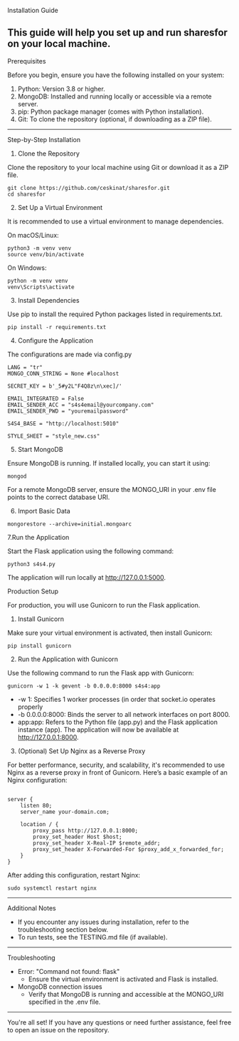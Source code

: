 Installation Guide

This guide will help you set up and run sharesfor on your local machine.
---

Prerequisites

Before you begin, ensure you have the following installed on your system:
1. Python: Version 3.8 or higher.
2. MongoDB: Installed and running locally or accessible via a remote server.
3. pip: Python package manager (comes with Python installation).
4. Git: To clone the repository (optional, if downloading as a ZIP file).
---

Step-by-Step Installation


1. Clone the Repository

Clone the repository to your local machine using Git or download it as a ZIP file.
```
git clone https://github.com/ceskinat/sharesfor.git
cd sharesfor

```

2. Set Up a Virtual Environment

It is recommended to use a virtual environment to manage dependencies.

On macOS/Linux:

```
python3 -m venv venv
source venv/bin/activate

```

On Windows:

```
python -m venv venv
venv\Scripts\activate

```

3. Install Dependencies

Use pip to install the required Python packages listed in requirements.txt.
```
pip install -r requirements.txt

```

4. Configure the Application

The configurations are made via config.py
```
LANG = "tr"
MONGO_CONN_STRING = None #localhost

SECRET_KEY = b'_5#y2L"F4Q8z\n\xec]/'

EMAIL_INTEGRATED = False
EMAIL_SENDER_ACC = "s4s4email@yourcompany.com"
EMAIL_SENDER_PWD = "youremailpassword"

S4S4_BASE = "http://localhost:5010"

STYLE_SHEET = "style_new.css"
```

5. Start MongoDB

Ensure MongoDB is running. If installed locally, you can start it using:
```
mongod

```
For a remote MongoDB server, ensure the MONGO_URI in your .env file points to the correct database URI.

6. Import Basic Data 

```
mongorestore --archive=initial.mongoarc
```

7.Run the Application

Start the Flask application using the following command:
```
python3 s4s4.py
```
The application will run locally at http://127.0.0.1:5000.

Production Setup

For production, you will use Gunicorn to run the Flask application.

1. Install Gunicorn

Make sure your virtual environment is activated, then install Gunicorn:
```
pip install gunicorn

```

2. Run the Application with Gunicorn

Use the following command to run the Flask app with Gunicorn:

```
gunicorn -w 1 -k gevent -b 0.0.0.0:8000 s4s4:app

```
- -w 1: Specifies 1 worker processes (in order that socket.io operates properly
- -b 0.0.0.0:8000: Binds the server to all network interfaces on port 8000.
- app:app: Refers to the Python file (app.py) and the Flask application instance (app).
The application will now be available at http://127.0.0.1:8000.

3. (Optional) Set Up Nginx as a Reverse Proxy

For better performance, security, and scalability, it's recommended to use Nginx as a reverse proxy in front of Gunicorn. Here’s a basic example of an Nginx configuration:
```

server {
    listen 80;
    server_name your-domain.com;

    location / {
        proxy_pass http://127.0.0.1:8000;
        proxy_set_header Host $host;
        proxy_set_header X-Real-IP $remote_addr;
        proxy_set_header X-Forwarded-For $proxy_add_x_forwarded_for;
    }
}

```
After adding this configuration, restart Nginx:

```
sudo systemctl restart nginx

```

---

Additional Notes

- If you encounter any issues during installation, refer to the troubleshooting section below.
- To run tests, see the TESTING.md file (if available).
---

Troubleshooting

- Error: "Command not found: flask"
	- Ensure the virtual environment is activated and Flask is installed.
- MongoDB connection issues
	- Verify that MongoDB is running and accessible at the MONGO_URI specified in the .env file.
---
You're all set! If you have any questions or need further assistance, feel free to open an issue on the repository.

